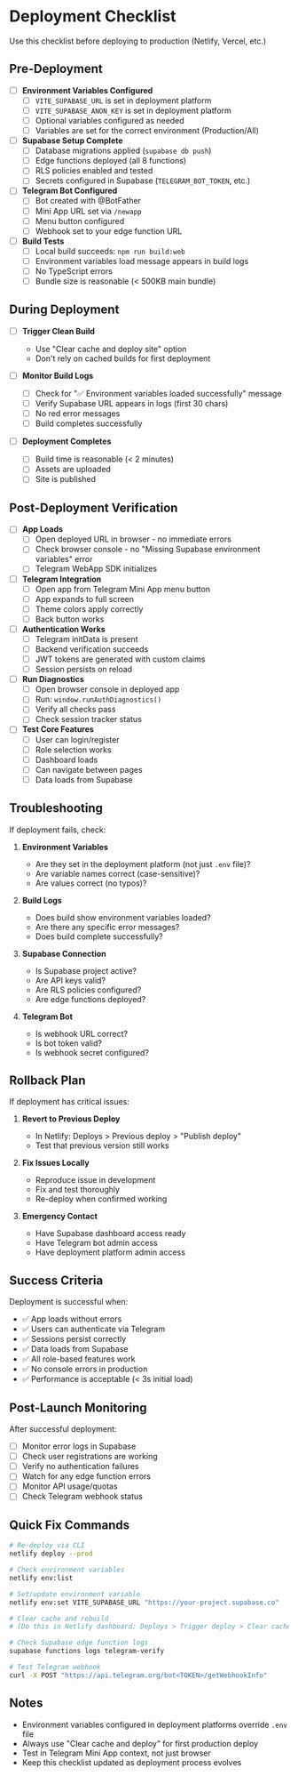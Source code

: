 # Deployment Checklist

Use this checklist before deploying to production (Netlify, Vercel, etc.)

## Pre-Deployment

- [ ] **Environment Variables Configured**
  - [ ] `VITE_SUPABASE_URL` is set in deployment platform
  - [ ] `VITE_SUPABASE_ANON_KEY` is set in deployment platform
  - [ ] Optional variables configured as needed
  - [ ] Variables are set for the correct environment (Production/All)

- [ ] **Supabase Setup Complete**
  - [ ] Database migrations applied (`supabase db push`)
  - [ ] Edge functions deployed (all 8 functions)
  - [ ] RLS policies enabled and tested
  - [ ] Secrets configured in Supabase (`TELEGRAM_BOT_TOKEN`, etc.)

- [ ] **Telegram Bot Configured**
  - [ ] Bot created with @BotFather
  - [ ] Mini App URL set via `/newapp`
  - [ ] Menu button configured
  - [ ] Webhook set to your edge function URL

- [ ] **Build Tests**
  - [ ] Local build succeeds: `npm run build:web`
  - [ ] Environment variables load message appears in build logs
  - [ ] No TypeScript errors
  - [ ] Bundle size is reasonable (< 500KB main bundle)

## During Deployment

- [ ] **Trigger Clean Build**
  - Use "Clear cache and deploy site" option
  - Don't rely on cached builds for first deployment

- [ ] **Monitor Build Logs**
  - [ ] Check for "✅ Environment variables loaded successfully" message
  - [ ] Verify Supabase URL appears in logs (first 30 chars)
  - [ ] No red error messages
  - [ ] Build completes successfully

- [ ] **Deployment Completes**
  - [ ] Build time is reasonable (< 2 minutes)
  - [ ] Assets are uploaded
  - [ ] Site is published

## Post-Deployment Verification

- [ ] **App Loads**
  - [ ] Open deployed URL in browser - no immediate errors
  - [ ] Check browser console - no "Missing Supabase environment variables" error
  - [ ] Telegram WebApp SDK initializes

- [ ] **Telegram Integration**
  - [ ] Open app from Telegram Mini App menu button
  - [ ] App expands to full screen
  - [ ] Theme colors apply correctly
  - [ ] Back button works

- [ ] **Authentication Works**
  - [ ] Telegram initData is present
  - [ ] Backend verification succeeds
  - [ ] JWT tokens are generated with custom claims
  - [ ] Session persists on reload

- [ ] **Run Diagnostics**
  - [ ] Open browser console in deployed app
  - [ ] Run: `window.runAuthDiagnostics()`
  - [ ] Verify all checks pass
  - [ ] Check session tracker status

- [ ] **Test Core Features**
  - [ ] User can login/register
  - [ ] Role selection works
  - [ ] Dashboard loads
  - [ ] Can navigate between pages
  - [ ] Data loads from Supabase

## Troubleshooting

If deployment fails, check:

1. **Environment Variables**
   - Are they set in the deployment platform (not just `.env` file)?
   - Are variable names correct (case-sensitive)?
   - Are values correct (no typos)?

2. **Build Logs**
   - Does build show environment variables loaded?
   - Are there any specific error messages?
   - Does build complete successfully?

3. **Supabase Connection**
   - Is Supabase project active?
   - Are API keys valid?
   - Are RLS policies configured?
   - Are edge functions deployed?

4. **Telegram Bot**
   - Is webhook URL correct?
   - Is bot token valid?
   - Is webhook secret configured?

## Rollback Plan

If deployment has critical issues:

1. **Revert to Previous Deploy**
   - In Netlify: Deploys > Previous deploy > "Publish deploy"
   - Test that previous version still works

2. **Fix Issues Locally**
   - Reproduce issue in development
   - Fix and test thoroughly
   - Re-deploy when confirmed working

3. **Emergency Contact**
   - Have Supabase dashboard access ready
   - Have Telegram bot admin access
   - Have deployment platform admin access

## Success Criteria

Deployment is successful when:

- ✅ App loads without errors
- ✅ Users can authenticate via Telegram
- ✅ Sessions persist correctly
- ✅ Data loads from Supabase
- ✅ All role-based features work
- ✅ No console errors in production
- ✅ Performance is acceptable (< 3s initial load)

## Post-Launch Monitoring

After successful deployment:

- [ ] Monitor error logs in Supabase
- [ ] Check user registrations are working
- [ ] Verify no authentication failures
- [ ] Watch for any edge function errors
- [ ] Monitor API usage/quotas
- [ ] Check Telegram webhook status

## Quick Fix Commands

```bash
# Re-deploy via CLI
netlify deploy --prod

# Check environment variables
netlify env:list

# Set/update environment variable
netlify env:set VITE_SUPABASE_URL "https://your-project.supabase.co"

# Clear cache and rebuild
# (Do this in Netlify dashboard: Deploys > Trigger deploy > Clear cache and deploy site)

# Check Supabase edge function logs
supabase functions logs telegram-verify

# Test Telegram webhook
curl -X POST "https://api.telegram.org/bot<TOKEN>/getWebhookInfo"
```

## Notes

- Environment variables configured in deployment platforms override `.env` file
- Always use "Clear cache and deploy" for first production deploy
- Test in Telegram Mini App context, not just browser
- Keep this checklist updated as deployment process evolves
